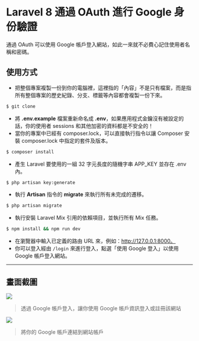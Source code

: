 # Laravel 8 通過 OAuth 進行 Google 身份驗證

通過 OAuth 可以使用 Google 帳戶登入網站，如此一來就不必費心記住使用者名稱和密碼。

## 使用方式
- 把整個專案複製一份到你的電腦裡，這裡指的「內容」不是只有檔案，而是指所有整個專案的歷史紀錄、分支、標籤等內容都會複製一份下來。
```sh
$ git clone
```
- 將 __.env.example__ 檔案重新命名成 __.env__，如果應用程式金鑰沒有被設定的話，你的使用者 sessions 和其他加密的資料都是不安全的！
- 當你的專案中已經有 composer.lock，可以直接執行指令以讓 Composer 安裝 composer.lock 中指定的套件及版本。
```sh
$ composer install
```
- 產生 Laravel 要使用的一組 32 字元長度的隨機字串 APP_KEY 並存在 .env 內。
```sh
$ php artisan key:generate
```
- 執行 __Artisan__ 指令的 __migrate__ 來執行所有未完成的遷移。
```sh
$ php artisan migrate
```
- 執行安裝 Laravel Mix 引用的依賴項目，並執行所有 Mix 任務。
```sh
$ npm install && npm run dev
```
- 在瀏覽器中輸入已定義的路由 URL 來，例如：http://127.0.0.1:8000。
- 你可以登入經由 `/login` 來進行登入，點選「使用 Google 登入」以使用 Google 帳戶登入網站。

----

## 畫面截圖
![](https://i.imgur.com/ukBuNZO.png)
> 透過 Google 帳戶登入，讓你使用 Google 帳戶資訊登入或註冊該網站

![](https://i.imgur.com/XrKh50U.png)
> 將你的 Google 帳戶連結到網站帳戶